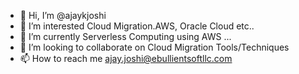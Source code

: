 - 👋 Hi, I’m @ajaykjoshi
- 👀 I’m interested Cloud Migration.AWS, Oracle Cloud etc..
- 🌱 I’m currently Serverless Computing using AWS ...
- 💞️ I’m looking to collaborate on Cloud Migration Tools/Techniques
- 📫 How to reach me ajay.joshi@ebullientsoftllc.com

<!---
ajaykjoshi/ajaykjoshi is a ✨ special ✨ repository because its `README.md` (this file) appears on your GitHub profile.
You can click the Preview link to take a look at your changes.
--->
